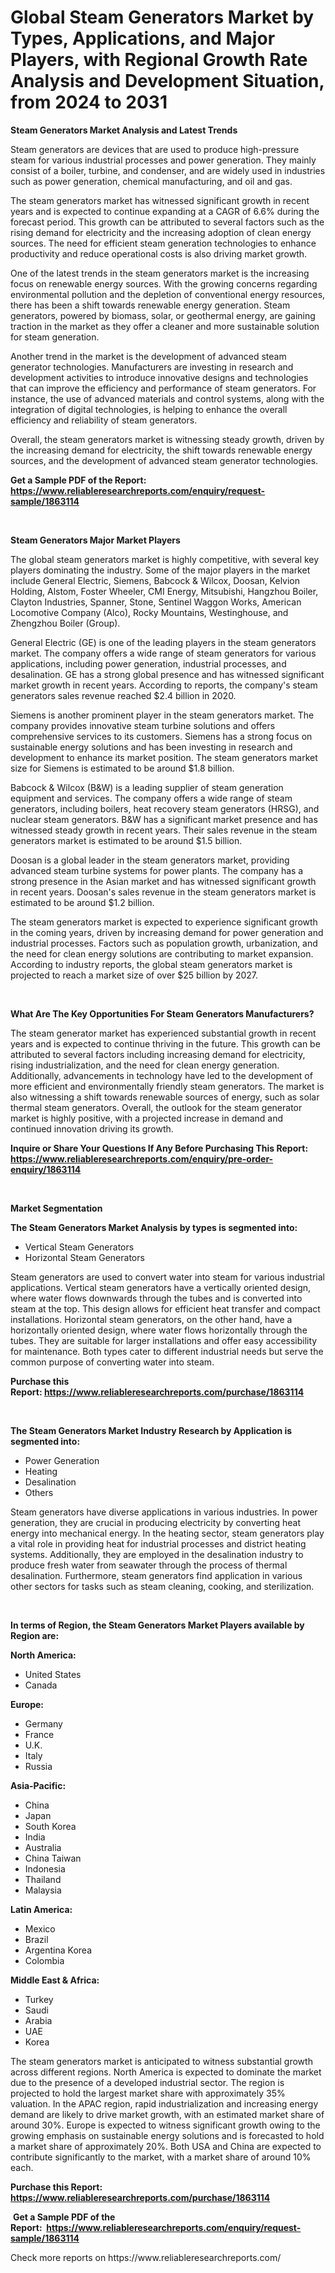 <p><h1>Global Steam Generators Market by Types, Applications, and Major Players, with Regional Growth Rate Analysis and Development Situation, from 2024 to 2031</h1></p><p><strong>Steam Generators Market Analysis and Latest Trends</strong></p>
<p><p>Steam generators are devices that are used to produce high-pressure steam for various industrial processes and power generation. They mainly consist of a boiler, turbine, and condenser, and are widely used in industries such as power generation, chemical manufacturing, and oil and gas.</p><p>The steam generators market has witnessed significant growth in recent years and is expected to continue expanding at a CAGR of 6.6% during the forecast period. This growth can be attributed to several factors such as the rising demand for electricity and the increasing adoption of clean energy sources. The need for efficient steam generation technologies to enhance productivity and reduce operational costs is also driving market growth.</p><p>One of the latest trends in the steam generators market is the increasing focus on renewable energy sources. With the growing concerns regarding environmental pollution and the depletion of conventional energy resources, there has been a shift towards renewable energy generation. Steam generators, powered by biomass, solar, or geothermal energy, are gaining traction in the market as they offer a cleaner and more sustainable solution for steam generation.</p><p>Another trend in the market is the development of advanced steam generator technologies. Manufacturers are investing in research and development activities to introduce innovative designs and technologies that can improve the efficiency and performance of steam generators. For instance, the use of advanced materials and control systems, along with the integration of digital technologies, is helping to enhance the overall efficiency and reliability of steam generators.</p><p>Overall, the steam generators market is witnessing steady growth, driven by the increasing demand for electricity, the shift towards renewable energy sources, and the development of advanced steam generator technologies.</p></p>
<p><strong>Get a Sample PDF of the Report:&nbsp; <a href="https://www.reliableresearchreports.com/enquiry/request-sample/1863114">https://www.reliableresearchreports.com/enquiry/request-sample/1863114</a></strong></p>
<p>&nbsp;</p>
<p><strong>Steam Generators Major Market Players</strong></p>
<p><p>The global steam generators market is highly competitive, with several key players dominating the industry. Some of the major players in the market include General Electric, Siemens, Babcock & Wilcox, Doosan, Kelvion Holding, Alstom, Foster Wheeler, CMI Energy, Mitsubishi, Hangzhou Boiler, Clayton Industries, Spanner, Stone, Sentinel Waggon Works, American Locomotive Company (Alco), Rocky Mountains, Westinghouse, and Zhengzhou Boiler (Group).</p><p>General Electric (GE) is one of the leading players in the steam generators market. The company offers a wide range of steam generators for various applications, including power generation, industrial processes, and desalination. GE has a strong global presence and has witnessed significant market growth in recent years. According to reports, the company's steam generators sales revenue reached $2.4 billion in 2020.</p><p>Siemens is another prominent player in the steam generators market. The company provides innovative steam turbine solutions and offers comprehensive services to its customers. Siemens has a strong focus on sustainable energy solutions and has been investing in research and development to enhance its market position. The steam generators market size for Siemens is estimated to be around $1.8 billion.</p><p>Babcock & Wilcox (B&W) is a leading supplier of steam generation equipment and services. The company offers a wide range of steam generators, including boilers, heat recovery steam generators (HRSG), and nuclear steam generators. B&W has a significant market presence and has witnessed steady growth in recent years. Their sales revenue in the steam generators market is estimated to be around $1.5 billion.</p><p>Doosan is a global leader in the steam generators market, providing advanced steam turbine systems for power plants. The company has a strong presence in the Asian market and has witnessed significant growth in recent years. Doosan's sales revenue in the steam generators market is estimated to be around $1.2 billion.</p><p>The steam generators market is expected to experience significant growth in the coming years, driven by increasing demand for power generation and industrial processes. Factors such as population growth, urbanization, and the need for clean energy solutions are contributing to market expansion. According to industry reports, the global steam generators market is projected to reach a market size of over $25 billion by 2027.</p></p>
<p>&nbsp;</p>
<p><strong>What Are The Key Opportunities For Steam Generators Manufacturers?</strong></p>
<p><p>The steam generator market has experienced substantial growth in recent years and is expected to continue thriving in the future. This growth can be attributed to several factors including increasing demand for electricity, rising industrialization, and the need for clean energy generation. Additionally, advancements in technology have led to the development of more efficient and environmentally friendly steam generators. The market is also witnessing a shift towards renewable sources of energy, such as solar thermal steam generators. Overall, the outlook for the steam generator market is highly positive, with a projected increase in demand and continued innovation driving its growth.</p></p>
<p><strong>Inquire or Share Your Questions If Any Before Purchasing This Report: <a href="https://www.reliableresearchreports.com/enquiry/pre-order-enquiry/1863114">https://www.reliableresearchreports.com/enquiry/pre-order-enquiry/1863114</a></strong></p>
<p>&nbsp;</p>
<p><strong>Market Segmentation</strong></p>
<p><strong>The Steam Generators Market Analysis by types is segmented into:</strong></p>
<p><ul><li>Vertical Steam Generators</li><li>Horizontal Steam Generators</li></ul></p>
<p><p>Steam generators are used to convert water into steam for various industrial applications. Vertical steam generators have a vertically oriented design, where water flows downwards through the tubes and is converted into steam at the top. This design allows for efficient heat transfer and compact installations. Horizontal steam generators, on the other hand, have a horizontally oriented design, where water flows horizontally through the tubes. They are suitable for larger installations and offer easy accessibility for maintenance. Both types cater to different industrial needs but serve the common purpose of converting water into steam.</p></p>
<p><strong>Purchase this Report:&nbsp;<a href="https://www.reliableresearchreports.com/purchase/1863114">https://www.reliableresearchreports.com/purchase/1863114</a></strong></p>
<p>&nbsp;</p>
<p><strong>The Steam Generators Market Industry Research by Application is segmented into:</strong></p>
<p><ul><li>Power Generation</li><li>Heating</li><li>Desalination</li><li>Others</li></ul></p>
<p><p>Steam generators have diverse applications in various industries. In power generation, they are crucial in producing electricity by converting heat energy into mechanical energy. In the heating sector, steam generators play a vital role in providing heat for industrial processes and district heating systems. Additionally, they are employed in the desalination industry to produce fresh water from seawater through the process of thermal desalination. Furthermore, steam generators find application in various other sectors for tasks such as steam cleaning, cooking, and sterilization.</p></p>
<p>&nbsp;</p>
<p><strong>In terms of Region, the Steam Generators Market Players available by Region are:</strong></p>
<p>
    <p> <strong> North America: </strong>
        <ul>
            <li>United States</li>
            <li>Canada</li>
        </ul>
        </p> 
    <p> <strong> Europe: </strong>
        <ul>
            <li>Germany</li>
            <li>France</li>
            <li>U.K.</li>
            <li>Italy</li>
            <li>Russia</li>
        </ul>
        </p> 
    <p> <strong> Asia-Pacific: </strong>
        <ul>
            <li>China</li>
            <li>Japan</li>
            <li>South Korea</li>
            <li>India</li>
            <li>Australia</li>
            <li>China Taiwan</li>
            <li>Indonesia</li>
            <li>Thailand</li>
            <li>Malaysia</li>
        </ul>
        </p> 
    <p> <strong> Latin America: </strong>
        <ul>
            <li>Mexico</li>
            <li>Brazil</li>
            <li>Argentina Korea</li>
            <li>Colombia</li>
        </ul>
        </p> 
    <p> <strong> Middle East & Africa: </strong>
        <ul>
            <li>Turkey</li>
            <li>Saudi</li>
            <li>Arabia</li>
            <li>UAE</li>
            <li>Korea</li>
        </ul>
    </p>
    </p>
<p><p>The steam generators market is anticipated to witness substantial growth across different regions. North America is expected to dominate the market due to the presence of a developed industrial sector. The region is projected to hold the largest market share with approximately 35% valuation. In the APAC region, rapid industrialization and increasing energy demand are likely to drive market growth, with an estimated market share of around 30%. Europe is expected to witness significant growth owing to the growing emphasis on sustainable energy solutions and is forecasted to hold a market share of approximately 20%. Both USA and China are expected to contribute significantly to the market, with a market share of around 10% each.</p></p>
<p><strong>Purchase this Report: <a href="https://www.reliableresearchreports.com/purchase/1863114">https://www.reliableresearchreports.com/purchase/1863114</a></strong></p>
<p>&nbsp;<strong>Get a Sample PDF of the Report:&nbsp;&nbsp;<a href="https://www.reliableresearchreports.com/enquiry/request-sample/1863114">https://www.reliableresearchreports.com/enquiry/request-sample/1863114</a></strong></p>
<p><strong></strong></p>
<p>Check more reports on https://www.reliableresearchreports.com/</p>